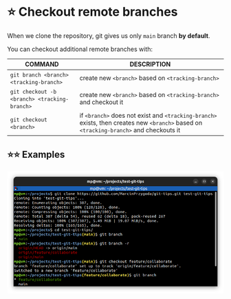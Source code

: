 # ⭐ Checkout remote branches

When we clone the repository, git gives us only `main` branch **by default**.

You can checkout additional remote branches with:

| COMMAND                                      | DESCRIPTION                                                                                                                            |
| -------------------------------------------- | -------------------------------------------------------------------------------------------------------------------------------------- |
| `git branch <branch> <tracking-branch>`      | create new `<branch>` based on `<tracking-branch>`                                                                                     |
| `git checkout -b <branch> <tracking-branch>` | create new `<branch>` based on `<tracking-branch>` and checkout it                                                                     |
| `git checkout <branch>`                      | if `<branch>` does not exist and `<tracking-branch>` exists, then creates new `<branch>` based on `<tracking-branch>` and checkouts it |

## ⭐⭐ Examples

![](images/git-checkout-tracking-branch.png)